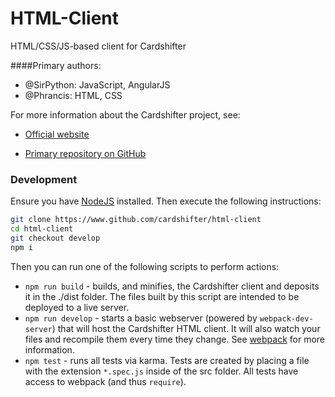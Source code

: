 # HTML-Client
HTML/CSS/JS-based client for Cardshifter

####Primary authors:
- @SirPython: JavaScript, AngularJS
- @Phrancis: HTML, CSS

For more information about the Cardshifter project, see:

- [Official website](http://stats.zomis.net/io-web)

- [Primary repository on GitHub](https://github.com/Cardshifter/Cardshifter)

### Development
Ensure you have [NodeJS](https://nodejs.org/) installed. Then execute the following instructions:

````bash
git clone https://www.github.com/cardshifter/html-client
cd html-client
git checkout develop
npm i
````

Then you can run one of the following scripts to perform actions:
- `npm run build` - builds, and minifies, the Cardshifter client and deposits it in the ./dist folder. The files built by this script are intended to be deployed to a live server.
- `npm run develop` - starts a basic webserver (powered by `webpack-dev-server`) that will host the Cardshifter HTML client. It will also watch your files and recompile them every time they change. See [webpack](webpack.github.io) for more information.
- `npm test` - runs all tests via karma. Tests are created by placing a file with the extension `*.spec.js` inside of the src folder. All tests have access to webpack (and thus `require`).
